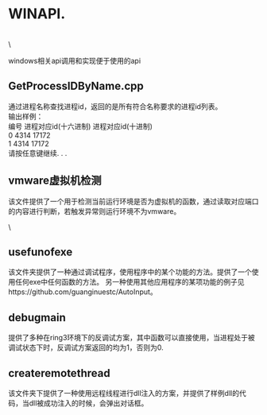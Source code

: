# WINAPI.
\
\

windows相关api调用和实现便于使用的api
## GetProcessIDByName.cpp
通过进程名称查找进程id，返回的是所有符合名称要求的进程id列表。\
输出样例：\
编号    进程对应id(十六进制)    进程对应id(十进制)\
0       4314                    17172\
1       4314                    17172\
请按任意键继续. . .

## vmware虚拟机检测
该文件提供了一个用于检测当前运行环境是否为虚拟机的函数，通过读取对应端口的内容进行判断，若触发异常则运行环境不为vmware。

\
## usefunofexe
该文件夹提供了一种通过调试程序，使用程序中的某个功能的方法。提供了一个使用任何exe中任何函数的方法。
另一种使用其他应用程序的某项功能的例子见https://github.com/guanginuestc/AutoInput。

## debugmain
提供了多种在ring3环境下的反调试方案，其中函数可以直接使用，当进程处于被调试状态下时，反调试方案返回的均为1，否则为0.
## createremotethread
该文件夹下提供了一种使用远程线程进行dll注入的方案，并提供了样例dll的代码，当dll被成功注入的时候，会弹出对话框。
